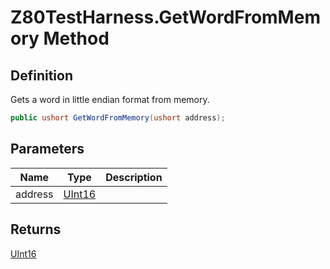 # Z80TestHarness.GetWordFromMemory Method
## Definition

Gets a word in little endian format from memory.

```c#
public ushort GetWordFromMemory(ushort address);
```

## Parameters

| Name | Type | Description |
| ---- | ---- | ----------- |
| address | [UInt16](https://learn.microsoft.com/en-gb/dotnet/api/System.UInt16) |  |

## Returns

[UInt16](https://learn.microsoft.com/en-gb/dotnet/api/System.UInt16)
